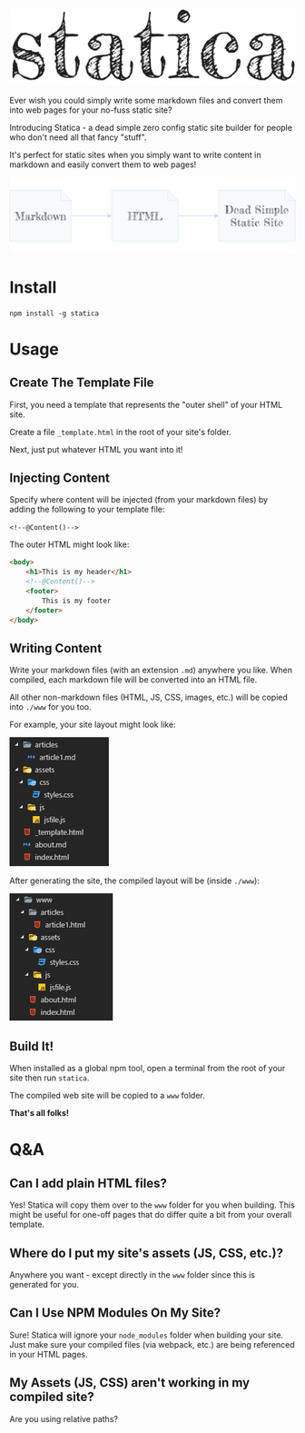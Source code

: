 ![logo](docs/img/logo.png)

Ever wish you could simply write some markdown files and convert them into web pages for your no-fuss static site?

Introducing Statica - a dead simple zero config static site builder for people who don't need all that fancy "stuff". 

It's perfect for static sites when you simply want to write content in markdown and easily convert them to web pages!

![diagram](docs/img/diagram.png)

# Install

`npm install -g statica`

# Usage

## Create The Template File

First, you need a template that represents the "outer shell" of your HTML site.

Create a file `_template.html` in the root of your site's folder.

Next, just put whatever HTML you want into it!

## Injecting Content

Specify where content will be injected (from your markdown files) by adding the following to your template file:

`<!--@Content()-->`

The outer HTML might look like:

```html
<body>
    <h1>This is my header</h1>
    <!--@Content()-->
    <footer>
        This is my footer
    </footer>
</body>
```

## Writing Content

Write your markdown files (with an extension `.md`) anywhere you like. When compiled, each markdown file will be converted into an HTML file.

All other non-markdown files (HTML, JS, CSS, images, etc.) will be copied into `./www` for you too.

For example, your site layout might look like:

![pre-compiled](docs/img/pre-compiled.png)

After generating the site, the compiled layout will be (inside `./www`):

![pre-compiled](docs/img/compiled.png)

## Build It!

When installed as a global npm tool, open a terminal from the root of your site then run `statica`.

The compiled web site will be copied to a `www` folder.

**That's all folks!**

# Q&A

## Can I add plain HTML files?

Yes! Statica will copy them over to the `www` folder for you when building. This might be useful for one-off pages that do differ quite a bit from your overall template.

## Where do I put my site's assets (JS, CSS, etc.)?

Anywhere you want - except directly in the `www` folder since this is generated for you.

## Can I Use NPM Modules On My Site?

Sure! Statica will ignore your `node_modules` folder when building your site. Just make sure your compiled files (via webpack, etc.) are being referenced in your HTML pages.

## My Assets (JS, CSS) aren't working in my compiled site?

Are you using relative paths?


